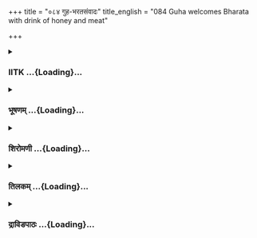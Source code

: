 +++
title = "०८४ गुह-भरतसंवादः"
title_english = "084 Guha welcomes Bharata with drink of honey and meat"

+++
<div caption="श्रीराम-हरिसीताराममूर्ति-घनपाठिभ्यां वचनम्" class="audioEmbed" src="https://archive.org/download/Ramayana-recitation-Sriram-harisItArAmamUrti-Ghanapaati-v2/Kanda_2/Kanda_2_AYK-084-Guha_Bharatha_Samvadaha.mp3"></div>

<div class="js_include collapsed" newlevelforh1="3" title="IITK" unfilled url="/purANam/rAmAyaNam/audIchya-pAThaH/iitk/2_ayodhyAkANDam/07-rAma-darshanam/084_guha-bharatasaMvAdaH.md">
<details><summary><h3>IITK ...{Loading}...</h3></summary>

Guha spots from a distance Bharata's army approaching -- wants to know
the intentions of Bharata -- convinced of Bharata's loyalty, he extends
warn hospitality.



#### श्लोकः
##### मूलम्
ततो निविष्टां ध्वजिनीं गङ्गामन्वाश्रितां नदीम्।  
निषादराजो दृष्ट्वैव ज्ञातीन्सन्त्वरितोऽऽब्रवीत्॥2.84.1॥

##### शब्दार्थः
ततः then, निषादराजः king of the nishadas (Guha), गङ्गां नदीम् river Ganga, अन्वाश्रिताम् all along the bank, निविष्टाम् encamped, ध्वजिनीम् the bannered army, दृष्ट्वैव on seeing, सन्त्वरितः hurriedly, ज्ञातीन् to relatives, अब्रवीत् said.

##### आङ्ग्लानुवादः
Guha, king of the nishadas, observed the bannered army encamped all along the bank of the river Ganga, hurried off and said to his kinsmenः



#### श्लोकः
##### मूलम्
महतीयमितस्सेना सागराभा प्रदृश्यते।  
नास्यान्तमधिगच्छामि मनसापि विचिन्तयन्॥2.84.2॥

##### शब्दार्थः
इतः this side, सागराभा looking like an ocean, इयम् this, महती vast, सेना army, प्रदृश्यते appearing, मनसा in my mind, विचिन्तयन्नपि even by thinking, अस्याः this army's, अन्तम्  end, नाधिगच्छामि I am not able to reach.

##### आङ्ग्लानुवादः
Here is an army as vast as the ocean, and I am unable to comprehend its magnitude even mentally.



#### श्लोकः
##### मूलम्
यथा तु खलु दुर्बुद्धिर्भरतस् स्वयमागतः।  
स एष हि महाकायः कोविदारध्वजो रथे॥2.84.3॥

##### शब्दार्थः
दुर्बुद्धिः evilminded, भरतः Bharata, स्वयम् himself, यथा तु आगतः खलु has come it appears,  सः that, महाकायः of huge size, कोविदारध्वजः having the emblem of kovidara                          (promegranate) tree, एषः this one, रथे हि on the chariot.

##### आङ्ग्लानुवादः
It appears that the evilminded Bharata himself has come here. The emblem of a huge kovidara (pomegranate) tree is seen on his chariot.



#### श्लोकः
##### मूलम्
बन्धयिष्यति वा दाशानथवाऽस्मान्वधिष्यति।  
अथ दाशरथिं रामं पित्रा राज्याद्विवासितम्॥2.84.4॥  
सम्पन्नां श्रियमन्विच्छन्स्तस्य राज्ञस् सुदुर्लभाम्।  
भरतः कैकयीपुत्रो हन्तुं समधिगच्छति॥2.84.5॥

##### शब्दार्थः
कैकयीपुत्रः Kaikeyi's son, भरतः Bharata, दाशान् fishermen, बन्धयिष्यति is going to bind us  with cords?, अथवा or, अस्मान् us, वधिष्यति will slay?, अथ or, तस्य राज्ञः that king's, सम्पन्नाम्  prosperous, सुदुर्लभाम् not easily obtainable, श्रियम् wealth, अन्विच्छन् wishing, पित्रा by father, राज्यात् from kingdom, विवासितम् banished, दाशरथिम् son of Dasaratha, रामम् to Rama, हन्तुम् to slay, समधिगच्छति is he marching forward?

##### आङ्ग्लानुवादः
Could it be that Bharata, son of Kaikeyi, has come here to bind us with the cords or to slay us? Or is he marching forward with the intention of taking possession of a prosperous, rare kingdom by slaying Rama who has been banished by his fatherः



#### श्लोकः
##### मूलम्
भर्ताचैव सखाचैव रामो दाशरथिर्मम।  
तस्यार्थकामास्सन्नद्धा गङ्गाऽनूपे प्रतिष्ठत॥2.84.6॥

##### शब्दार्थः
दाशरथिः son of Dasaratha, रामः Rama, मम to me, भर्ता चैव is my master, सखाचैव friend too, तस्य his, अर्थकामाः wealth and desires, गङ्गाऽनूपे on the bank of river Ganga, प्रतिष्ठत   remain stationed.

##### आङ्ग्लानुवादः
Rama, son of Dasaratha, is not only my master but also my friend. Therefore, to safeguard his interests remain stationed here on the bank of the river Ganga.



#### श्लोकः
##### मूलम्
तिष्ठन्तु सर्वे दाशाश्च गङ्गामन्वाश्रिता नदीम्।  
बलयुक्ता नदीरक्षा मांसमूलफलाशनाः॥2.84.7॥

##### शब्दार्थः
मांसमूलफलाशनाः living on meat, roots and fruits, नदीरक्षाः protectors of the river, सर्वे all, दाशाश्च fishermen, बलयुक्ताः with your troops, गङ्गां नदीम् river Ganga, अन्वाश्रिताः following  and taking up your positions, तिष्ठन्तु stay here.

##### आङ्ग्लानुवादः
Let all the fishermen, who live on meat, roots and fruits and protect the river, stay here with the troops by taking up positions along the banks of the river Ganga.



#### श्लोकः
##### मूलम्
नावां शतानां पञ्चानां कैवर्तानां शतं शतम्।  
सन्नद्धानां तथा यूनां तिष्ठन्त्वित्यभ्यचोदयत्॥2.84.8॥

##### शब्दार्थः
पञ्चानाम् five, शतानाम् hundred, नावाम् boats, सन्नद्धानाम् fully equipped, तथा also, यूनाम् youths, कैवर्तानाम् fishermen, शतं शतम् one hundred in each, तिष्ठन्तु stand, इति like that, अभ्यचोदयत् exhorted.

##### आङ्ग्लानुवादः
Let five hundred boats, each manned by a hundred young fishermen fully equipped, be in readiness he exhorted them.



#### श्लोकः
##### मूलम्
यदाऽऽदुष्टस्तु भरतो रामस्येह भविष्यति।  
सेयं स्वस्तिमती सेना गङ्गामद्य तरिष्यति॥2.84.9॥

##### शब्दार्थः
भरतः Bharata, इह here, रामस्य toward Rama, अदुष्टः not illdisposed, यदा तु भविष्यति  when it be proved, सा इयम् that this, सेना army, अद्य today, स्वस्तिमती in safety, गङ्गाम् Ganga, तरिष्यति will cross over.

##### आङ्ग्लानुवादः
Should it happen that Bharata is not illdisposed toward Rama, the army will safe cross the river Ganga today itself.



#### श्लोकः
##### मूलम्
इत्युक्त्वोपायनं गृह्य मत्स्यमांसमधूनि च।  
अभिचक्राम भरतं निषादाधिपतिर्गुहः॥2.84.10॥

##### शब्दार्थः
निषादाधिपतिः गुहः overlord of the nishadas, Guha, इति thus, उक्त्वा having spoken, मत्स्यमांसमधूनि fish, meat and wine, उपायनम् as gifts, गृह्य holding, भरतम् to Bharata, अभिचक्राम approached.

##### आङ्ग्लानुवादः
Having spoken thus, Guha, lord of the nishadas, approached Bharata, taking with him fish, meat and wine as offerings.



#### श्लोकः
##### मूलम्
तमायान्तं तु सम्प्रेक्ष्य सूतपुत्रः प्रतापवान्।  
भरतायाऽचचक्षेऽथ विनयज्ञो विनीतवत्॥2.84.11॥

##### शब्दार्थः
अथ thereafter, प्रतापवान् valiant, विनयज्ञः conversant with modesty, सूतपुत्रः son of charioteer, Sumantra, आयान्तम् approaching, तम् him, सम्प्रेक्ष्य having seen, विनीतवत्   humbly, भरताय to Bharata, आचचक्षे informed.

##### आङ्ग्लानुवादः
The valiant Sumantra, conversant with ways of modesty, observed Guha approaching them and humbly informed Bharata.



#### श्लोकः
##### मूलम्
एष ज्ञातिसहस्रेण स्थपतिः परिवारितः।  
कुशलो दण्डकारण्ये वृद्धो भ्रातुश्च ते सखा॥2.84.12॥

##### शब्दार्थः
ज्ञातिसहस्रेण with thousands of relations, परिवारितः surrounded by, एषः स्थपतिः this lord,  दण्डकारण्ये in the Dandaka forest, कुशलः skilled, वृद्धः aged one, ते your, भ्रातुः brother's, सखा च friend also.

##### आङ्ग्लानुवादः
Guha who has come here surrounded by too many thousands of his relations is fully acquainted with the Dandaka forest. He is an aged man and a friend of your brother said Sumatra.



#### श्लोकः
##### मूलम्
तस्मात्पश्यतु काकुत्स्थ त्वां निषादाधिपो गुहः।  
असंशयं विजानीते यत्र तौ रामलक्ष्मणौ॥2.84.13॥

##### शब्दार्थः
काकुत्स्थ O Kakutstha, तस्मात् therefore, निषादाधिपः overlord of Nishadas, गुहः Guha, त्वाम्  
you, पश्यतु let him see, तौ रामलक्ष्मणौ both Rama and Lakshmana, यत्र where, असंशयम्   undoubtedly, विजानीते he will know.

##### आङ्ग्लानुवादः
O scion of the Kakusthas (Bharata) therefore, give audience to the overlord of the nishadas, Guha, who undoubtedly knows the whereabouts of Rama and Lakshmana.



#### श्लोकः
##### मूलम्
एतत्तु वचनं श्रुत्वा सुमन्त्राद्भरत श्शुभम्।  
उवाच वचनं शीघ्रं गुहः पश्यतु मामिति॥2.84.14॥

##### शब्दार्थः
भरतः Bharata, सुमन्त्रात् from Sumantra, एतत् शुभम् these auspicious, वचनम् word, श्रुत्वा having heard, गुहः Guha, शीघ्रम् at once, माम् me, पश्यतु let him see, इति these, वचनम् word, उवाच said.

##### आङ्ग्लानुवादः
On hearing these auspicious words of Sumantra, Bharata said Let Guha see me at once.



#### श्लोकः
##### मूलम्
लब्ध्वाऽभ्यनुज्ञां संहृष्टो ज्ञातिभिः परिवारितः।  
आगम्य भरतं प्रह्वो गुहो वचनमब्रवीत्॥2.84.15॥

##### शब्दार्थः
गुहः Guha, अभ्यनुज्ञाम् permission, लब्ध्वा having obtained, संहृष्टः delighted, ज्ञातिभिः relatives, परिवारितः escorted by, आगम्य having approached, प्रह्वः bowing humbly, भरतम् to Bharata, वचनम् words, अब्रवीत् said.

##### आङ्ग्लानुवादः
Having obtaind the permission, a delighted Guha, escorted by his relatives,  approached Bharata and humbly saidः



#### श्लोकः
##### मूलम्
निष्कुटश्चैव देशोऽयं वञ्चिताश्चापि ते वयम्।  
निवेदयामस्ते सर्वे स्वके दासकुले वस॥2.84.16॥

##### शब्दार्थः
अयम् this, देशः country, ते your, निष्कुटः is like a pleasuregarden behind your house, वयम् we, वञ्चिताश्चापि are subordinate, ते सर्वे all of us, निवेदयामः soliciting, दासकुले in the house of this servant, वस stay.

##### आङ्ग्लानुवादः
This country is like a pleasuregarden at the backyard of your palace. All of us are  subordinate to you and we solicit you to stay in the house of  this servant of yours.



#### श्लोकः
##### मूलम्
अस्ति मूलं फलञ्चैव निषादैस्समुपाहृतम्।  
आर्द्रं च मांसं शुष्कं च वन्यं चोच्चावचं महत्॥2.84.17॥

##### शब्दार्थः
निषादैः by nishadas, समुपाहृतम् have been brought, मूलम् root, फलं चैव fruits also, वन्यम्  the forest produce, आर्द्रम् fresh, शुष्कं च dried, उच्चावचम् of great variety, महत् best, मांसं च  अस्ति meat are here.

##### आङ्ग्लानुवादः
Here are roots, fruits and a great variety of forest produce, fresh and dried meat brought by the nishadas.



#### श्लोकः
##### मूलम्
आशंसे स्वाशिता सेना वत्स्यतीमां विभावरीम्।  
अर्चितो विविधैः कामै श्श्वस् ससैन्यो गमिष्यसि॥2.84.18॥

##### शब्दार्थः
सेना army, स्वाशिता refreshed, इमाम् विभावरीम् this night, वत्स्यति will spend, आशंसे I hope, विविधैः by various, कामैः by our hospitality, अर्चितः treated, श्वः tomorrow, ससैन्यः with army, गमिष्यसि will go.

##### आङ्ग्लानुवादः
We hope your army having  refreshed themselves will spend the night here. With our hospitality extended, you can proceed tomorrow.  

#### समाप्तिः
 श्रीमद्रामायणे वाल्मीकीय आदिकाव्ये अयोध्याकाण्डे चतुरशीतितमस्सर्गः॥  
Thus ends the eightyfourth sarga in Ayodhyakanda of the holy Ramayana, the first epic composed by sage Valmiki.

</details>
</div>
<div class="js_include collapsed" newlevelforh1="3" title="भूषणम्" unfilled url="/purANam/rAmAyaNam/audIchya-pAThaH/TIkA/bhUShaNa_iitk/2_ayodhyAkANDam/07-rAma-darshanam/084_guha-bharatasaMvAdaH.md">
<details><summary><h3>भूषणम् ...{Loading}...</h3></summary>



ततो निविष्टां ध्वजिनीं गङ्गामन्वाश्रितां नदीम् ।  

निषादराजो दृष्ट्वैव ज्ञातीन् सन्त्वरितो ऽब्रवीत्  ॥  २।८४।१  ॥   

तत इत्यादि । गङ्गामन्वाश्रितां प्राप्ताम् अत एव निविष्टां कृतनिवेशां
ध्वजिनीं सेनां दृष्ट्वा । सन्त्वरितः ससम्भ्रमः  ॥  २।८४।१  ॥   

  

महतीयमितः सेना सागराभा प्रदृश्यते ।  

नास्यान्तमधिगच्छामि मनसापि विचिन्तयन्  ॥  २।८४।२  ॥   

महतीति । इतः इह श्रृङ्गिबेरपुरे । अस्य सेनारूपवस्तुनः । चिन्तयन्नहं
मनसापि नास्यान्तमधिगच्छामीति सम्बन्धः  ॥  २।८४।२  ॥   

  

यथा तु खलु दुर्बुद्धिर्भरतः स्वयमागतः ।  

स एष हि महाकायः कोविदारध्वजो रथे  ॥  २।८४।३  ॥   

यथेति । स इक्ष्वाकुकुलक्रमागतः कोविदारध्वजः रथे दृश्यते । हि यस्मात् अतो
भरतः स्वयमागतः यथा तु खलु ध्रुवमित्यर्थः । कोविदारध्वजः
दुर्बुद्धिरित्यनेन भरतो रामद्रोहाकाङ्क्षया आगच्छतीति शङ्कितवानिति गम्यते
 ॥  २।८४।३  ॥   

  

बन्धयिष्यति वा दाशानथवा ऽस्मान् वधिष्यति ।  

अथ दाशरथिं रामं पित्रा राज्याद्विवासितम्  ॥  २।८४।४  ॥   

सम्पन्नां श्रियमन्विच्छंस्तस्य राज्ञः सुदुर्ल्लभाम् ।  

भरतः कैकयीपुत्रो हन्तुं समधिगच्छति  ॥  २।८४।५  ॥   

तदेव स्थापयिष्यतिबन्धयिष्यतीत्यादिना । दाशानस्मान् बन्धयिष्यति अथवा
वधिष्यति हनिष्यति । हनो लृटि वधादेश आर्षः । अथ अथवा । दाशरथिं
ज्ञातिभूतमिति भावः । विवासितं दुर्बलमित्यर्थः । सम्पन्नाम् अप्रच्युताम्
। रामागमने हि श्रीः प्रच्युता स्यात् । कैकयीपुत्र इति दुष्प्रकृतित्वे
हेतुः । तस्य राज्ञः राजत्वार्हस्य रामस्य सुदुर्लभाम्  ॥  २।८४।४५  ॥   

  

भर्त्ता चैव सखा चैव रामो दाशरथिर्मम ।  

तस्यार्थकामाः सन्नद्धा गङ्गानूपे प्रतिष्ठत  ॥  २।८४।६  ॥   

किमतो ऽभवदित्यत्राह--भर्तेति । अर्थकामाः अर्थेच्छवः, यूयमिति शेषः ।
अनूपे तीरे  ॥  २।८४।६  ॥   

  

तिष्ठन्तु सर्वे दाशाश्च गङ्गामन्वाश्रिता नदीम् ।  

बलयुक्ता नदीरक्षा मांसमूलफलाशनाः  ॥  २।८४।७  ॥   

तिष्ठन्त्विति । सर्वे दाशाश्च गङ्गामन्वाश्रिताः सन्तः बलयुक्ताः
सेनायुक्ताः । नदीरक्षाः नदीतरणमार्गं रक्षन्तः । मांसमूलफलाशनाः
नावारोपितमांसाद्यशनाः तिष्ठन्तु  ॥  २।८४।७  ॥   

  

नावां शतानां पञ्चानां कैवर्त्तानां शतंशतम् ।  

सन्नद्धानां तथा यूनां तिष्ठन्त्वित्यभ्यचोदयत्  ॥  २।८४।८  ॥   

नावामित्यादि । पञ्चानां शतानां नावाम् एकैकस्या नावः कैवर्त्तानां शतं शतं
तिष्ठन्तु, शतंशतं कैवर्त्ताः तिष्ठन्त्वित्यर्थः  ॥  २।८४।८  ॥   

  

यदा तुष्टस्तु भरतो रामस्येह भविष्यति ।  

सेयं स्वस्तिमती सेना गङ्गामद्य तरिष्यति  ॥  २।८४।९  ॥   

रामस्य तुष्टः रामविषये तुष्टः । यदादुष्ट इति पाठे--अदुष्ट इति पदछेदः ।
स्वस्तिमतीति अन्यथा हन्तव्येति भावः  ॥  २।८४।९  ॥   

  

इत्युक्त्वोपायनं गृह्य मत्स्यमांसमधूनि च ।  

अभिचक्राम भरतं निषादाधिपतिर्गुहः  ॥  २।८४।१०  ॥   

तमायान्तं तु संप्रेक्ष्य सूतपुत्रः प्रतापवान् ।  

भरतायाचचक्षे ऽथ विनयज्ञो विनीतवत्  ॥  २।८४।११  ॥   

उपायनं कौशेयादि । मां सं मृगाणाम्  ॥  २।८४।१०११  ॥   

  

एष ज्ञातिसहस्रेण स्थपतिः परिवारितः ।  

कुशलो दण्डकारण्ये वृद्धो भ्रातुश्च ते सखा  ॥  २।८४।१२  ॥   

तस्मात्पश्यतु काकुत्स्थ त्वां निषादाधिपो गुहः ।  

असंशयं विजानीते यत्र तौ रामलक्ष्मणौ  ॥  २।८४।१३  ॥   

एतत्तु वचनं श्रुत्वा सुमन्त्राद्भरतः शुभम् ।  

उवाच वचनं शीघ्रं गुहः पश्यतु मामिति  ॥  २।८४।१४  ॥   

स्थपतिः प्रभुः । दण्डकारण्ये कुशलः तत्र सञ्चरणसमर्थ इत्यर्थः । विजानीते
तं देशमित्यर्थः  ॥  २।८४।१२१४  ॥   

  

लब्ध्वाभ्यनुज्ञां संहृष्टो ज्ञातिभिः परिवारितः ।  

आगम्य भरतं प्रह्वो गुहो वचनमब्रवीत्  ॥  २।८४।१५  ॥   

प्रह्वः कृतप्रणामः  ॥  २।८४।१५  ॥   

  

निष्कुटश्चैव देशो ऽयं वञ्चिताश्चापि ते वयम् ।  

निवेदयामस्ते सर्वे स्वके दासकुले वस  ॥  २।८४।१६  ॥   

अयं देशः मदधिष्ठितवनप्रदेशः । ते निष्कुटः गृहारामभूतः । "गृहारामस्तु
निष्कुटः" इत्यमरः । त्वद्भोगयोग्य इति यावत् । वयं च वञ्चिताः अत्र
गमनानिवेदनेन वञ्चिता इत्यर्थः । निवेदने हि प्रत्युद्गमनादिकं कर्तुं
शक्यमिति भावः । सर्वे वयं ते, त्वदीया इत्यर्थः । अतः स्वके दासकुले
दासगृहे वसेति निवेदयामः विज्ञापयामः । पूर्वं गङ्गामासाद्येति
गङ्गापर्यन्तमार्गकरणेपि अद्य मनुष्यप्रेरणाभावात्त्वदागमनं न
ज्ञातवानस्मीति गुहेनोच्यते  ॥  २।८४।१६  ॥   

  

अस्ति मूलं फलं चैव निषादैः समुपाहृतम् ।  

आर्द्रञ्च मांसं शुष्कञ्च वन्यं चोच्चावचं महत्  ॥  २।८४।१७  ॥   

वन्यं नीवारश्यामाकप्रियंग्वादिधान्यम्  ॥  २।८४।१७  ॥   

  

आशंसे स्वाशिता सेना वत्स्यतीमां विभावरीम् ।  

अर्चितो विविधैः कामैः श्वः ससैन्यो गमिष्यसि  ॥  २।८४।१८  ॥   

आशंसे प्रार्थयामि । स्वाशिता सुष्ठु भोजिता  ॥  २।८४।१८  ॥   

  

इत्यार्षे श्रीरामयणे वाल्मीकीये आदिकाव्ये श्रीमदयोध्याकाण्डे चतुरशीतितमः
सर्गः  ॥  ८४  ॥   

इति श्रीगोविन्दराजविरचिते श्रीरामायणभूषणे पीताम्बराख्याने
अयोध्याकाण्डव्याख्याने चतुरशीतितमः सर्गः  ॥  ८४  ॥   



</details>
</div>
<div class="js_include collapsed" newlevelforh1="3" title="शिरोमणी" unfilled url="/purANam/rAmAyaNam/audIchya-pAThaH/TIkA/shiromaNI_iitk/2_ayodhyAkANDam/07-rAma-darshanam/084_guha-bharatasaMvAdaH.md">
<details><summary><h3>शिरोमणी ...{Loading}...</h3></summary>



ससैन्यभरतस्थित्यानन्तरकालिकं वृत्तमाह-- तत इत्यादिभिः । निविष्टां
गङ्गातीरे संस्थितामत एव गङ्गामन्वाश्रितां सेवमानां ध्वजिनीं भरतसेनां
दृष्ट्वैव परितो विद्यमानान् ज्ञातीन् निषादराजो ऽब्रवीत्  ॥  २।८४।१  ॥   

  

तद्वचनाकारमाह-- महतीति । सागराभा समुद्रसदृशी महती इयं सेना इतः अस्मादेव
स्थानात्प्रदृश्यते अत एव अस्य सैन्यस्य मनसापि अन्तं निवर्तकं
चिन्तयन्सन्न अवगच्छामि निश्चिनोमि  ॥  २।८४।२  ॥   

  

ननु किं निश्चयाभावेनेत्यत आह-- यदेति । महाकायः उन्नतशरीरः रथे
कोविदारध्वजः कोविदारसदृशः ध्वजो यस्य स स्वयमागतः एष भरतः यदा खलु
दुर्बुद्धिः रामसंप्रदानकद्रोहवानित्यर्थः, तदा पित्रा विवासितं राममनु
विद्यमानानस्मान्वधिष्यति पाशैर्बन्धयिष्यति वा । श्लोकद्वयमेकान्वयि  ॥ 
२।८४।३,४  ॥   

  

द्रोहे स्वोहितहेतुं वदन्नाह-- सम्पन्नामिति । सम्पन्नां श्रियमन्विच्छन्
भरतः हन्तुं समुपगच्छति राममित्रवर्गानिति शेषः  ॥  २।८४।५  ॥   

  

ननु ततः किमित्यत आह-- भर्तेति । मम भर्त्रादिः राम एव एतेन वयमपि
तद्द्वेष्या इति सूचितम् । रामानुयायित्वादस्माभिरपि तदुपकृतिः कर्तव्येति
बोधयन्नाह-- तस्य रामस्य अर्थकामाः प्रयोजनसिद्धिविषयकेच्छावन्तः अत एव
सन्नद्धाः धृतकवचाः यूयं गङ्गानूपे गङ्गातीरे तिष्ठत  ॥  २।८४।६  ॥   

  

स्थितिप्रयोजनं वदन्नाह-- तिष्ठन्त्विति । बलयुक्ताः सेनासहिताः नदीरक्षाः
सेनातरणवारणादिना नदीरक्षणकर्तारः अत एव गङ्गामन्वाश्रिताः सर्वे दाशाः
धीवराः भवन्तः तिष्ठन्तु  ॥  २।८४।७  ॥   

  

तरणवारणप्रकारमाह-- नावामिति । पञ्चानां शतानां प्रञ्चशतसङ्ख्याकानां
नावामुपरि संनद्धानां यूनां कैवर्तानां शतं शतं तिष्ठतु गङ्गादक्षिणकूले
इति शेषः, इति अभ्यचोदयत् गुह इति शेषः । एतेन नौकालाभाभावेन तरणप्रतिबन्धो
ऽर्थतः सेत्स्यतीति सूचितम्  ॥  २।८४।८  ॥   

  

ननु नावो ऽपि दूरदेशं नेतव्या इत्यत आह-- यदीति । इह अस्मिन्समये भरतः यदि
रामस्य तुष्टस्तोषको भविष्यति तदा स्वस्तिमती इयं तदीया सेना अद्यैव
तरिष्यति तेन नावो दूरं प्रनेतव्या इति व्यञ्जितम्  ॥  २।८४।९  ॥   

  

इतीति । इत्युक्त्वा मत्स्यादीनि गृहीत्वा भरतमभिचक्राम जगाम तत्र मत्स्यः
दैन्यनिवर्तकवायुमान् औषधिविशेषः । तथाहि मदो दैन्यस्य सो नाशः तद्वान् अः
वायुर्यस्य सः "अः कृष्णः शङ्करो ब्रह्मा शक्रः सोमो ऽनिलो ऽनलः" इति
मात्रिका । मांसं राजभोग्यवस्तुविशेषः अस्य तत्त्वमनुपदमेव वक्ष्यते मधु
पुष्परसः  ॥  २।८४।१०  ॥   

  

तमिति । समयज्ञो विनीतवान् सूतपुत्रः सुमन्त्रः भरताय आचचक्षे कथयामास  ॥ 
२।८४।११  ॥   

  

तत्प्रकारमाह-- एष इति । ज्ञातिसहस्रेण परिवारितः युक्तः स्थपतिः अधीशः
दण्डकारण्ये कुशलः तद्विषयकविशेषज्ञानवान् एषः गुहः ते भ्रातुः रामस्य सखा
तस्माद्धेतोर्गुहः त्वां पश्यतु प्रतीहारैर्निवारितो न स्यादित्यर्थः ।
यत्र तौ रामलक्ष्मणौ तं देशमसंशयं यथा स्यात्तथा विजानीते ।
श्लोकद्वयमेकान्वयि  ॥  २।८४।१२,१३  ॥   

  

एतदिति । भरतः एतत् शुभं वचनं श्रुत्वा गुहः मां शीघ्रं पश्यतु कश्चिन्न
निवारयत्वित्यर्थः, इति वचनमुवाच  ॥  २।८४।१४  ॥   

  

लब्ध्वेति । अनुज्ञामाज्ञां लब्ध्वा संप्रहृष्टो गुहः प्रह्वः कृतशिरोनतिः
सन्नागम्य वचनमब्रवीत्  ॥  २।८४।१५  ॥   

  

वचनाकारमाह-- निष्कुट इति । निष्कुटः गृहारामतुल्यः भवद्भोगयोग्य इत्यर्थः,
अयं देशो ऽस्तीति शेषः । ते त्वत्सेवका वयं तु वञ्चिताः स्वानवधानतया
प्रलम्भिताः । एतेन प्रत्युद्गमनकरणाभावप्रयुक्तः पश्चात्तापस्तस्य सूचितः
। सेवकोचितमाह-- सर्वं वृत्तजातं ते निवेदयाम अतः स्वके स्वकीये दाशगृहे
अस्मदधिष्ठितभवने वस  ॥  २।८४।१६  ॥   

  

अस्तीति । निषादैः स्वयमर्जितं वन्यं वनोद्भवम् उच्चावचमार्द्रं शुष्कं च
एतन्मूलफलं मांसं राजभोग्यं वस्तु विशेषश्च अस्ति एतत्स्वीकुर्वित्यर्थः
"मांसं स्यादामिषे क्लीबम्" इति मेदिनीकोशेन मांसशब्दस्यामिषार्थकत्वमवगतम्
। आमिषशब्दस्य भोग्यवस्तुपरत्वं तु "भोग्यवस्तुनि सम्भोगे़ ऽप्युत्कोचे
पलले ऽपि च" इति तत्कोशादेवेति बोध्यम्  ॥  २।८४।१७  ॥   

  

आशंसे इति । स्वाशिता सुभोजिता सेना एनां विभावरीं रात्रिं वसतु विविधैः
कामैः अस्मन्मनोरथैरर्चितः ससैन्यस्त्वं श्वः प्रातर्गमिष्यसि गन्तासि  ॥ 
२।८४।१८  ॥   

  

इति श्रीमद्वाल्मीकीयरामायणव्याख्याने रामायणशिरोमणावयोध्याकाण्डे
चतुरशीतितमः सर्गः  ॥  २।८४  ॥   

  

  



</details>
</div>
<div class="js_include collapsed" newlevelforh1="3" title="तिलकम्" unfilled url="/purANam/rAmAyaNam/audIchya-pAThaH/TIkA/tilaka_iitk/2_ayodhyAkANDam/07-rAma-darshanam/084_guha-bharatasaMvAdaH.md">
<details><summary><h3>तिलकम् ...{Loading}...</h3></summary>



गङ्गामनु आश्रिताम्, निविष्टां क्वचित्कार्ये ऽभिनिवेशवतीम्  ॥  २।८४।१  ॥   

  

इत इह गङ्गातीरे । नास्या अन्तमित्यर्थे सन्धिरार्षः  ॥  २।८४।२  ॥   

  

यदा नु खलु यस्माद्धेतोर्दुर्बुद्धिर्भरतः स्वयमागतस्ततो महती सेना
प्रदृश्यत इत्यन्वयः, रामपीडार्थं प्रवृत्त इत्याशयेन दुर्बुद्धितावादः ।
भरतागमनचिह्नमाह स इति । महाकायो महाप्रमाण इक्ष्वाकुकुलचिह्नभूतः
कोविदारध्वजो रथे दृश्यते, अतो भरत एवायमिति भावः  ॥  २।८४।३  ॥   

  

नन्वायातु भरतः, किमस्माकमत आह बन्धयिष्यतीति । स्वामात्यैरिति शेषः,
वधिष्यतीति वा । अनु ततः पश्चाद्रामं वधिष्यति इति मन्ये इति शेषः  ॥ 
२।८४।४  ॥   

  

ननु रामवधे ऽस्य किं फलमत आह संपन्नामिति । संपूर्णामित्यर्थः ।
सार्वकालिकीमिति यावत्, तस्य राज्ञो रामस्य सुदुर्लभां तस्मिञ्जीवति
दुष्प्रापाम् अतो रामं हन्तुं समधिगच्छति बुद्धिं प्राप्नोति  ॥  २।८४।५
 ॥   

  

नन्वेवमपि तव का भीतिरत आह भर्तेत्यादि । एवं च तत्पक्षत्वादस्माकं
भीतिरिति भावः । अस्माभिश्च सखित्वादेव रामेष्टं कर्तव्यम्, अतो
नास्माभिरेते गङ्गा तारयितव्याः, अतो यूयं तस्य रामस्यार्थकामाः
प्रयोजनेच्छवः संनद्धा अत्र गङ्गानूपे मत्संनिधौ तिष्ठत  ॥  २।८४।६  ॥   

  

सर्वे मामका दाशास्तु गङ्गां नदीमेवान्वाश्रिताः, नदीरक्षा
नदीतरणमार्गविघ्नवन्तो मांसमूलफलाशना एतद्भीत्या तीरे आगन्तुमशक्यतया
नावारोपितमांसाद्यशना बलवन्तः सन्तस्तिष्ठन्तु  ॥  २।८४।७  ॥   

  

बलवतामेवाह नावामिति । पञ्चशतसंख्याकनावां प्रत्येकं संनद्धानां
युद्धसंनाहवतां यूनां युद्धार्हाणां कैवर्तानां शतं शतमारुह्य
तिष्ठन्त्वित्यभ्यचोदयत्  ॥  २।८४।८  ॥   

  

एवं स्थितैरपि युद्धे त्वरा न कार्येत्याह यदीति । यदि रामविषये
तुष्ठस्तदेयं सेना स्वस्तिमती तरिष्यति अन्यथा नौकासु स्थित्वा एतान्निहन्म
इति भावः । "यदादुष्टः" इति पाठे ऽदुष्ट इति च्छेदः  ॥  २।८४।९  ॥   

  

अभिचक्राम दर्शनार्थम्  ॥  २।८४।१०,११  ॥   

  

स्थपतिः प्रभुः । दण्डकारण्ये कुशलो
निग्रहानुग्रहसमर्थश्चारैस्तत्रत्यवृत्तान्तज्ञः  ॥  २।८४।१२  ॥   

  

अपि चानेन प्रयोजनमस्तीत्याह असंशयमिति  ॥  २।८४।१३१५  ॥   

  

अयं देशो निष्कुटो गृहारामकल्पः । वयं वञ्चिताः प्रस्थानसमये
ऽप्रेषितनियोगदेशत्वात् । इयमुपचारोक्तिः सर्वं राज्यं ते निवेदयाम, वयं
त्वदीयाः, अतः स्वीयदाशगृहे वस  ॥  २।८४।१६  ॥   

  

वन्यं नीवारश्यामाकादि  ॥  २।८४।१७  ॥   

  

स्वाशिता सुष्ठु भोजिता वत्स्यतीत्याशंसे प्रार्थये । "वसत्वेनाम्" इति
पाठान्तरम् । तत्राशंसे इति पुनरुक्तम्  ॥  २।८४।१८  ॥   

  

इति श्रीरामाभिरामे श्रीरामीये रामायणतिलके वाल्मीकीय आदिकाव्ये
ऽयोध्याकाण्डे चतुरशीतितमः सर्गः  ॥  २।८४  ॥   

  

  



</details>
</div>
<div class="js_include collapsed" newlevelforh1="3" title="द्राविडपाठः" unfilled url="/purANam/rAmAyaNam/drAviDapAThaH/2_ayodhyAkANDam/07-rAma-darshanam/084_guha-bharatasaMvAdaH.md">
<details><summary><h3>द्राविडपाठः ...{Loading}...</h3></summary>


ततो निविष्टां ध्वजिनीं गङ्गामन्वाश्रितां नदीम्।  
निषादराजो दृष्ट्वैव ज्ञातीन् सन्त्वरितोऽब्रवीत् ॥ 2.84.1 ॥   
महतीयमितः सेना सागराभा प्रदृश्यते।  
नास्यान्तमधिगच्छामि मनसापि विचिन्तयन् ॥ 2.84.2 ॥   
यथा तु खलु दुर्बुद्धिर्भरतः स्वयमागतः।  
स एष हि महाकायः कोविदारध्वजो रथे ॥ 2.84.3 ॥   
बन्धयिष्यति वा दाशानथवाऽस्मान् वधिष्यति।  
अथ दाशरथिं रामं पित्रा राज्याद्विवासितम् ॥ 2.84.4 ॥   
सम्पन्नां श्रियमन्विच्छंस्तस्य राज्ञः सुदुर्ल्लभाम्।  
भरतः कैकयीपुत्रो हन्तुं समधिगच्छति ॥ 2.84.5 ॥   
भर्त्ता चैव सखा चैव रामो दाशरथिर्मम।  
तस्यार्थकामाः सन्नद्धा गङ्गानूपे प्रतिष्ठत ॥ 2.84.6 ॥   
तिष्ठन्तु सर्वे दाशाश्च गङ्गामन्वाश्रिता नदीम्।  
बलयुक्ता नदीरक्षा मांसमूलफलाशनाः ॥ 2.84.7 ॥   
नावां शतानां पञ्चानां कैवर्त्तानां शतंशतम्।  
सन्नद्धानां तथा यूनां तिष्ठन्त्वित्यभ्यचोदयत् ॥ 2.84.8 ॥   
यदा तुष्टस्तु भरतो रामस्येह भविष्यति।  
सेयं स्वस्तिमती सेना गङ्गामद्य तरिष्यति ॥ 2.84.9 ॥   
इत्युक्त्वोपायनं गृह्य मत्स्यमांसमधूनि च।  
अभिचक्राम भरतं निषादाधिपतिर्गुहः ॥ 2.84.10 ॥   
तमायान्तं तु सम्प्रेक्ष्य सूतपुत्रः प्रतापवान्।  
भरतायाचचक्षेऽथ विनयज्ञो विनीतवत् ॥ 2.84.11 ॥   
एष ज्ञातिसहस्रेण स्थपतिः परिवारितः।  
कुशलो दण्डकारण्ये वृद्धो भ्रातुश्च ते सखा ॥ 2.84.12 ॥   
तस्मात्पश्यतु काकुत्स्थ त्वां निषादाधिपो गुहः।  
असंशयं विजानीते यत्र तौ रामलक्ष्मणौ ॥ 2.84.13 ॥   
एतत्तु वचनं श्रुत्वा सुमन्त्राद्भरतः शुभम्।  
उवाच वचनं शीघ्रं गुहः पश्यतु मामिति ॥ 2.84.14 ॥   
लब्ध्वाभ्यनुज्ञां संहृष्टो ज्ञातिभिः परिवारितः।  
आगम्य भरतं प्रह्वो गुहो वचनमब्रवीत् ॥ 2.84.15 ॥   
निष्कुटश्चैव देशोऽयं वञ्चिताश्चापि ते वयम्।  
निवेदयामस्ते सर्वे स्वके दासकुले वस ॥ 2.84.16 ॥   
अस्ति मूलं फलं चैव निषादैः समुपाहृतम्।  
आर्द्रञ्च मांसं शुष्कञ्च वन्यं चोच्चावचं महत् ॥ 2.84.17 ॥   
आशंसे स्वाशिता सेना वत्स्यतीमां विभावरीम्।  
अर्चितो विविधैः कामैः श्वः ससैन्यो गमिष्यसि ॥ 2.84.18 ॥   

</details>
</div>

